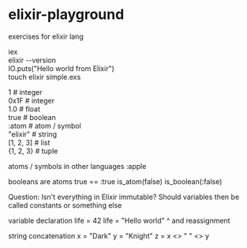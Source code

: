 # elixir-playground
exercises for elixir lang

iex  
elixir --version  
IO.puts("Hello world from Elixir")  
touch elixir simple.exs  

1          # integer  
0x1F       # integer  
1.0        # float  
true       # boolean  
:atom      # atom / symbol  
"elixir"   # string  
[1, 2, 3]  # list  
{1, 2, 3}  # tuple  

atoms / symbols in other languages
:apple

booleans are atoms
true == :true
is_atom(false)
is_boolean(:false)

Question:
Isn't everything in Elixir immutable?
Should variables then be called constants or something else

variable declaration
life = 42
life = "Hello world"
^ and reassignment

string concatenation
x = "Dark"
y = "Knight"
z = x <> " " <> y
